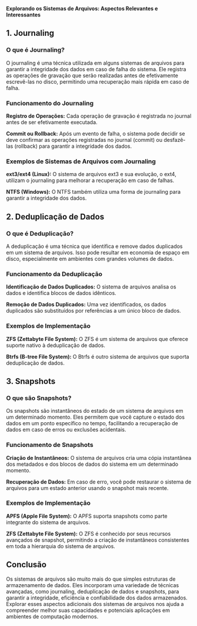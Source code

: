 **Explorando os Sistemas de Arquivos: Aspectos Relevantes e Interessantes**

**1\. Journaling**
------------------

### **O que é Journaling?**

O journaling é uma técnica utilizada em alguns sistemas de arquivos para garantir a integridade dos dados em caso de falha do sistema. Ele registra as operações de gravação que serão realizadas antes de efetivamente escrevê-las no disco, permitindo uma recuperação mais rápida em caso de falha.

### **Funcionamento do Journaling**

**Registro de Operações:** Cada operação de gravação é registrada no journal antes de ser efetivamente executada.

**Commit ou Rollback:** Após um evento de falha, o sistema pode decidir se deve confirmar as operações registradas no journal (commit) ou desfazê-las (rollback) para garantir a integridade dos dados.

### **Exemplos de Sistemas de Arquivos com Journaling**

**ext3/ext4 (Linux):** O sistema de arquivos ext3 e sua evolução, o ext4, utilizam o journaling para melhorar a recuperação em caso de falhas.

**NTFS (Windows):** O NTFS também utiliza uma forma de journaling para garantir a integridade dos dados.

**2\. Deduplicação de Dados**
-----------------------------

### **O que é Deduplicação?**

A deduplicação é uma técnica que identifica e remove dados duplicados em um sistema de arquivos. Isso pode resultar em economia de espaço em disco, especialmente em ambientes com grandes volumes de dados.

### **Funcionamento da Deduplicação**

**Identificação de Dados Duplicados:** O sistema de arquivos analisa os dados e identifica blocos de dados idênticos.

**Remoção de Dados Duplicados:** Uma vez identificados, os dados duplicados são substituídos por referências a um único bloco de dados.

### **Exemplos de Implementação**

**ZFS (Zettabyte File System):** O ZFS é um sistema de arquivos que oferece suporte nativo à deduplicação de dados.

**Btrfs (B-tree File System):** O Btrfs é outro sistema de arquivos que suporta deduplicação de dados.

**3\. Snapshots**
-----------------

### **O que são Snapshots?**

Os snapshots são instantâneos do estado de um sistema de arquivos em um determinado momento. Eles permitem que você capture o estado dos dados em um ponto específico no tempo, facilitando a recuperação de dados em caso de erros ou exclusões acidentais.

### **Funcionamento de Snapshots**

**Criação de Instantâneos:** O sistema de arquivos cria uma cópia instantânea dos metadados e dos blocos de dados do sistema em um determinado momento.

**Recuperação de Dados:** Em caso de erro, você pode restaurar o sistema de arquivos para um estado anterior usando o snapshot mais recente.

### **Exemplos de Implementação**

**APFS (Apple File System):** O APFS suporta snapshots como parte integrante do sistema de arquivos.

**ZFS (Zettabyte File System):** O ZFS é conhecido por seus recursos avançados de snapshot, permitindo a criação de instantâneos consistentes em toda a hierarquia do sistema de arquivos.

**Conclusão**
-------------

Os sistemas de arquivos são muito mais do que simples estruturas de armazenamento de dados. Eles incorporam uma variedade de técnicas avançadas, como journaling, deduplicação de dados e snapshots, para garantir a integridade, eficiência e confiabilidade dos dados armazenados. Explorar esses aspectos adicionais dos sistemas de arquivos nos ajuda a compreender melhor suas capacidades e potenciais aplicações em ambientes de computação modernos.